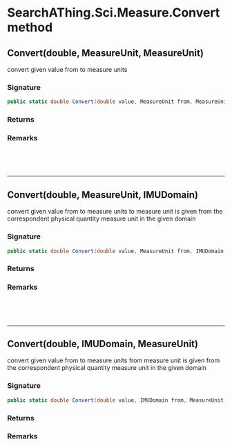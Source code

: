 # SearchAThing.Sci.Measure.Convert method
## Convert(double, MeasureUnit, MeasureUnit)
convert given value from to measure units

### Signature
```csharp
public static double Convert(double value, MeasureUnit from, MeasureUnit to)
```
### Returns

### Remarks


<p>&nbsp;</p>
<p>&nbsp;</p>
<hr/>

## Convert(double, MeasureUnit, IMUDomain)
convert given value from to measure units
            to measure unit is given from the correspondent physical quantity measure unit in the given domain

### Signature
```csharp
public static double Convert(double value, MeasureUnit from, IMUDomain to)
```
### Returns

### Remarks


<p>&nbsp;</p>
<p>&nbsp;</p>
<hr/>

## Convert(double, IMUDomain, MeasureUnit)
convert given value from to measure units
            from measure unit is given from the correspondent physical quantity measure unit in the given domain

### Signature
```csharp
public static double Convert(double value, IMUDomain from, MeasureUnit to)
```
### Returns

### Remarks

